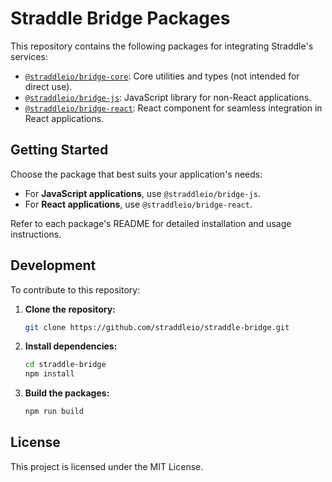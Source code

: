 # Straddle Bridge Packages

This repository contains the following packages for integrating Straddle's services:

-   [`@straddleio/bridge-core`](packages/bridge-core): Core utilities and types (not intended for direct use).
-   [`@straddleio/bridge-js`](packages/bridge-js): JavaScript library for non-React applications.
-   [`@straddleio/bridge-react`](packages/bridge-react): React component for seamless integration in React applications.

## Getting Started

Choose the package that best suits your application's needs:

-   For **JavaScript applications**, use `@straddleio/bridge-js`.
-   For **React applications**, use `@straddleio/bridge-react`.

Refer to each package's README for detailed installation and usage instructions.

## Development

To contribute to this repository:

1. **Clone the repository:**

    ```bash
    git clone https://github.com/straddleio/straddle-bridge.git
    ```

2. **Install dependencies:**

    ```bash
    cd straddle-bridge
    npm install
    ```

3. **Build the packages:**

    ```bash
    npm run build
    ```

## License

This project is licensed under the MIT License.
